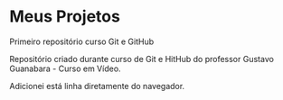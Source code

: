 # Meus Projetos
 Primeiro repositório curso Git e GitHub

 Repositório criado durante curso de Git e HitHub do professor Gustavo Guanabara - Curso em Vídeo.

 Adicionei está linha diretamente do navegador.
